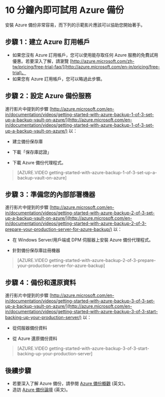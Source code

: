 <properties
   pageTitle="Azure 備份只需 10 分鐘"
   description="10 分鐘後即可開始使用 Azure 備份"
   services="backup"
   documentationCenter=""
   authors="prvijay"
   manager="shreeshd"
   editor=""/>

<tags
   ms.service="backup"
   ms.workload="storage-backup-recovery"
	 ms.tgt_pltfrm="na"
	 ms.devlang="na"
	 ms.topic="get-started-article"
	 ms.date="03/26/2015"
	 ms.author="prvijay"/>

# 10 分鐘內即可試用 Azure 備份
安裝 Azure 備份非常容易，而下列的示範影片應該可以協助您開始著手。

## 步驟 1：建立 Azure 訂用帳戶
+ 如果您沒有 Azure 訂用帳戶，您可以使用能存取任何 Azure 服務的免費試用優惠。若要深入了解，請瀏覽 [http://azure.microsoft.com/zh-tw/pricing/free-trial-faq/](http://azure.microsoft.com/en-in/pricing/free-trial)。
+ 如果您有 Azure 訂用帳戶，您可以略過此步驟。

## 步驟 2：設定 Azure 備份服務
進行影片中提到的步驟 [http://azure.microsoft.com/en-in/documentation/videos/getting-started-with-azure-backup-1-of-3-set-up-a-backup-vault-on-azure/](http://azure.microsoft.com/en-in/documentation/videos/getting-started-with-azure-backup-1-of-3-set-up-a-backup-vault-on-azure/) 以：

+	建立備份保存庫

+	下載「保存庫認證」

+	下載 Azure 備份代理程式。

> [AZURE.VIDEO getting-started-with-azure-backup-1-of-3-set-up-a-backup-vault-on-azure]

## 步驟 3：準備您的內部部署機器
進行影片中提到的步驟 [http://azure.microsoft.com/en-in/documentation/videos/getting-started-with-azure-backup-2-of-3-set-up-a-backup-vault-on-azure/](http://azure.microsoft.com/en-in/documentation/videos/getting-started-with-azure-backup-2-of-3-prepare-your-production-server-for-azure-backup/) 以：

+ 在 Windows Server/用戶端或 DPM 伺服器上安裝 Azure 備份代理程式。

+ 針對備份保存庫註冊機器


> [AZURE.VIDEO getting-started-with-azure-backup-2-of-3-prepare-your-production-server-for-azure-backup]

## 步驟 4：備份和還原資料
進行影片中提到的步驟 [http://azure.microsoft.com/en-in/documentation/videos/getting-started-with-azure-backup-3-of-3-set-up-a-backup-vault-on-azure/](http://azure.microsoft.com/en-in/documentation/videos/getting-started-with-azure-backup-3-of-3-start-backing-up-your-production-server/) 以：

+ 從伺服器備份資料

+ 從 Azure 還原備份資料

> [AZURE.VIDEO getting-started-with-azure-backup-3-of-3-start-backing-up-your-production-server]

## 後續步驟
+ 若要深入了解 Azure 備份，請參閱 [Azure 備份概觀](http://go.microsoft.com/fwlink/p/?LinkId=222425) (英文)。
+ 造訪 [Azure 備份論壇](http://go.microsoft.com/fwlink/p/?LinkId=290933) (英文)。
 

<!---HONumber=62-->